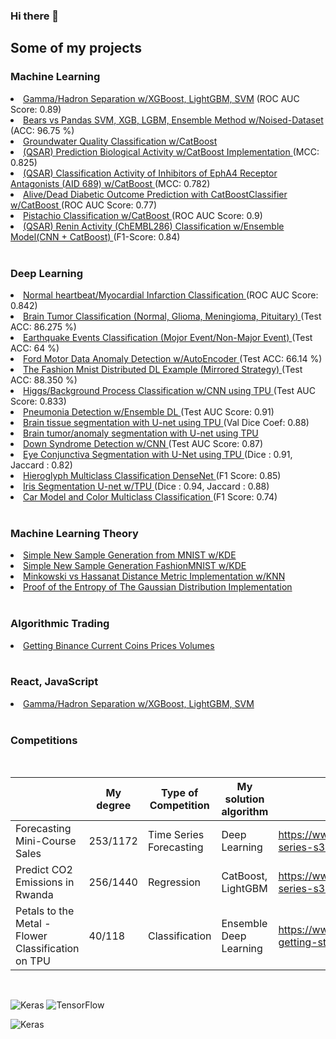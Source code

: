 ### Hi there 👋

<!--
**john-fante/john-fante** is a ✨ _special_ ✨ repository because its `README.md` (this file) appears on your GitHub profile.

Here are some ideas to get you started:

- 🔭 I’m currently working on ...
- 🌱 I’m currently learning ...
- 👯 I’m looking to collaborate on ...
- 🤔 I’m looking for help with ...
- 💬 Ask me about ...
- 📫 How to reach me: ...
- 😄 Pronouns: ...
- ⚡ Fun fact: ...
-->

## Some of my projects

### Machine Learning
<li> <a href ="https://github.com/john-fante/gamma-hadron-separation-xgb-lgbm-svm"> Gamma/Hadron Separation w/XGBoost, LightGBM, SVM</a> (ROC AUC Score: 0.89) </li>
<li> <a href ="https://github.com/john-fante/svm-xgboost-lightgbm-ensemble-method-w-noised-dataset">Bears vs Pandas SVM, XGB, LGBM, Ensemble Method w/Noised-Dataset </a>  (ACC: 96.75 %) </li>
<li> <a href ="https://github.com/john-fante/water-quality-classification-with-CatBoost"> Groundwater Quality Classification w/CatBoost </a> </li>

<li> <a href ="https://github.com/john-fante/prediction-biological-activity-catboost"> (QSAR) Prediction Biological Activity w/CatBoost Implementation </a>  (MCC: 0.825) </li>

<li> <a href ="https://github.com/john-fante/clf-aid-689-EphA4-receptor-inhibitors"> (QSAR) Classification Activity of Inhibitors of EphA4 Receptor Antagonists (AID 689) w/CatBoost </a>  (MCC: 0.782) </li>

<li> <a href ="https://github.com/john-fante/alive-dead-diabetic-outcome-prediction-catboost">Alive/Dead Diabetic Outcome Prediction with CatBoostClassifier w/CatBoost </a>  (ROC AUC Score: 0.77) </li>

<li> <a href ="https://github.com/john-fante/pistachio-classification-catboost">Pistachio Classification w/CatBoost </a>  (ROC AUC Score: 0.9) </li>

<li> <a href ="https://github.com/john-fante/CHEMBL286-classification-ensemble-model"> (QSAR) Renin Activity (ChEMBL286) Classification w/Ensemble Model(CNN + CatBoost) </a>  (F1-Score: 0.84) </li>
<br>


### Deep Learning
<li> <a href ="https://github.com/john-fante/normal_heartbeat_vs_myocardial_infarction_classification"> Normal heartbeat/Myocardial Infarction Classification </a>(ROC AUC Score: 0.842) </li>
<li> <a href ="https://github.com/john-fante/brain-tumor-mri-classification"> Brain Tumor Classification (Normal, Glioma, Meningioma, Pituitary) </a>(Test ACC: 86.275 %) </li>

<li> <a href ="https://github.com/john-fante/earthquake_events_classification"> Earthquake Events Classification (Mojor Event/Non-Major Event) </a>(Test ACC: 64 %) </li>
<li> <a href ="https://github.com/john-fante/ford-motor-data-anomaly-detection-w-aes">Ford Motor Data Anomaly Detection w/AutoEncoder </a>  (Test ACC: 66.14 %) </li>
<li> <a href ="https://github.com/john-fante/distributed_deep_learning_example">The Fashion Mnist Distributed DL Example (Mirrored Strategy) </a>  (Test ACC: 88.350 %) </li>
<li> <a href ="https://github.com/john-fante/higgs-background-process-classification-CNN-TPU"> Higgs/Background Process Classification w/CNN using TPU </a>  (Test AUC Score: 0.833) </li>
<li> <a href ="https://github.com/john-fante/pneumonia-detection-with-ensemble-deep-learning"> Pneumonia Detection w/Ensemble DL </a>  (Test AUC Score: 0.91) </li>
<li> <a href ="https://github.com/john-fante/brain-tissue-segmentation-tpu"> Brain tissue segmentation with U-net using TPU </a>  (Val Dice Coef: 0.88) </li>
<li> <a href ="https://github.com/john-fante/brain-tumor-segmentation-tpu"> Brain tumor/anomaly segmentation with U-net using TPU </a> </li>
<li> <a href ="https://github.com/john-fante/down-syndrome-detection"> Down Syndrome Detection w/CNN </a>  (Test AUC Score: 0.87) </li>
<li> <a href ="https://github.com/john-fante/eye-conjunctiva-segmentation"> Eye Conjunctiva Segmentation with U-Net using TPU </a>  (Dice : 0.91, Jaccard : 0.82) </li>

<li> <a href ="https://github.com/john-fante/hieroglyph-classification-densenet"> Hieroglyph Multiclass Classification DenseNet </a>  (F1 Score: 0.85) </li>


<li> <a href ="https://github.com/john-fante/iris-segmentation-unet"> Iris Segmentation U-net w/TPU </a> (Dice : 0.94, Jaccard : 0.88) </li>

<li> <a href ="https://github.com/john-fante/car-model-and-color-classification"> Car Model and Color Multiclass Classification </a>  (F1 Score: 0.74) </li>


<br>






### Machine Learning Theory

<li> <a href ="https://github.com/john-fante/simple-new-sample-generation-from-mnist-w-kde"> Simple New Sample Generation from MNIST w/KDE</a> </li>
<li> <a href ="https://github.com/john-fante/simple-new-sample-generation-fashionmnist-w-kde"> Simple New Sample Generation FashionMNIST w/KDE</a> </li>
<li> <a href ="https://github.com/john-fante/hassanat-distance-implementation-knn"> Minkowski vs Hassanat Distance Metric Implementation w/KNN </a> </li>
<li> <a href ="https://github.com/john-fante/entropy-experiments-on-gaussian-dist"> Proof of the Entropy of The Gaussian Distribution Implementation </a> </li>

<br>




### Algorithmic Trading
<li> <a href ="https://github.com/john-fante/Getting-Binance-current-coins-prices-volumes"> Getting Binance Current Coins Prices Volumes </a> </li>

<br>

### React, JavaScript 
<li> <a href ="https://github.com/john-fante/gamma-hadron-separation-xgb-lgbm-svm"> Gamma/Hadron Separation w/XGBoost, LightGBM, SVM </a> </li>

<br>

### Competitions
<br>

|                                                    	| My degree 	| Type of Competition     	| My solution algorithm  	| Link                                                        	|
|----------------------------------------------------	|-----------	|-------------------------	|------------------------	|-------------------------------------------------------------	|
| Forecasting Mini-Course Sales                      	| 253/1172  	| Time Series Forecasting 	| Deep Learning          	| https://www.kaggle.com/competitions/playground-series-s3e19 	|
| Predict CO2 Emissions in Rwanda                    	| 256/1440  	| Regression              	| CatBoost, LightGBM     	| https://www.kaggle.com/competitions/playground-series-s3e20 	|
| Petals to the Metal - Flower Classification on TPU 	| 40/118    	| Classification          	| Ensemble Deep Learning 	| https://www.kaggle.com/competitions/tpu-getting-started     	|


<br>

![Keras](https://img.shields.io/badge/Keras-%23D00000.svg?style=for-the-badge&logo=Keras&logoColor=white)
![TensorFlow](https://img.shields.io/badge/TensorFlow-%23FF6F00.svg?style=for-the-badge&logo=TensorFlow&logoColor=white)


![Keras](https://img.shields.io/badge/KERAS-100000?style=for-the-badge&logo=Keras&logoColor=000000&labelColor=FFC400&color=FFC400)


